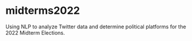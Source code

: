 # midterms2022
Using NLP to analyze Twitter data and determine political platforms for the 2022 Midterm Elections.
